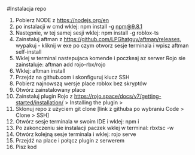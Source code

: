 #Instalacja repo

1. Pobierz NODE z https://nodejs.org/en
2. po instalacji w cmd wklej: npm install -g npm@9.8.1
3. Następnie, w tej samej sesji wklej: npm install -g roblox-ts
4. Zainstaluj aftman z https://github.com/LPGhatguy/aftman/releases, wypakuj - kliknij w exe po czym otworz sesje terminala i wpisz aftman self-install
5. Wklej w terminal nastepujaca komende i poczkeaj az serwer Rojo sie zainstaluje: aftman add rojo-rbx/rojo
6. Wklej: aftman install
7. Przejdz na github.com i skonfiguruj klucz SSH
8. Pobierz najnowszą wersje place roblox bez skryptów
9. Otwórz zainstalowany place
10. Zainstaluj plugin Rojo z https://rojo.space/docs/v7/getting-started/installation/ > Installing the plugin > 
11. Sklonuj repo z użyciem git clone [link z githuba po wybraniu Code > Clone > SSH]
12. Otwórz sesje terminala w swoim IDE i wklej: npm i
13. Po zakonczeniu sie instalacji paczek wklej w terminal: rbxtsc -w
14. Otwórz kolejną sesje terminala i wklej: rojo serve
15. Przejdź na place i połącz plugin z serwerem
16. Pisz kod
